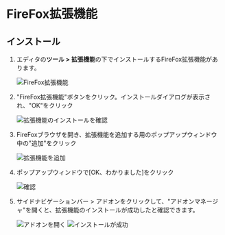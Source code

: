 # FireFox拡張機能

## インストール

1. エディタの**ツール > 拡張機能**の下でインストールするFireFox拡張機能があります。

    ![FireFox拡張機能](https://docimages.blob.core.chinacloudapi.cn/images/Studio/Market/extensioninpath20201019.png)

2. "FireFox拡張機能"ボタンをクリック。インストールダイアログが表示され、"OK"をクリック

    ![拡張機能のインストールを確認](https://docimages.blob.core.chinacloudapi.cn/images/Studio/Extensions/firefox-installation.PNG)

3. FireFoxブラウザを開き、拡張機能を追加する用のポップアップウィンドウ中の"追加"をクリック

    ![拡張機能を追加](https://docimages.blob.core.chinacloudapi.cn/images/Studio/Extensions/firefox-addextension.PNG)

4. ポップアップウィンドウで[OK、わかりました]をクリック

    ![確認](https://docimages.blob.core.chinacloudapi.cn/images/Studio/Extensions/firefox-confirm.PNG)

5. サイドナビゲーションバー > アドオンをクリックして、"アドオンマネージャ"を開くと、拡張機能のインストールが成功したと確認できます。

    ![アドオンを開く](https://docimages.blob.core.chinacloudapi.cn/images/Studio/Extensions/firefox-attachExtension.PNG)
    ![インストールが成功](https://docimages.blob.core.chinacloudapi.cn/images/Studio/Extensions/firefox-installationSuccess.PNG)
